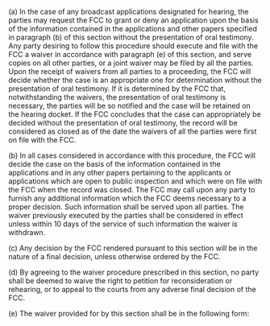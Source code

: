 (a) In the case of any broadcast applications designated for hearing, the parties may request the FCC to grant or deny an application upon the basis of the information contained in the applications and other papers specified in paragraph (b) of this section without the presentation of oral testimony. Any party desiring to follow this procedure should execute and file with the FCC a waiver in accordance with paragraph (e) of this section, and serve copies on all other parties, or a joint waiver may be filed by all the parties. Upon the receipt of waivers from all parties to a proceeding, the FCC will decide whether the case is an appropriate one for determination without the presentation of oral testimony. If it is determined by the FCC that, notwithstanding the waivers, the presentation of oral testimony is necessary, the parties will be so notified and the case will be retained on the hearing docket. If the FCC concludes that the case can appropriately be decided without the presentation of oral testimony, the record will be considered as closed as of the date the waivers of all the parties were first on file with the FCC.

(b) In all cases considered in accordance with this procedure, the FCC will decide the case on the basis of the information contained in the applications and in any other papers pertaining to the applicants or applications which are open to public inspection and which were on file with the FCC when the record was closed. The FCC may call upon any party to furnish any additional information which the FCC deems necessary to a proper decision. Such information shall be served upon all parties. The waiver previously executed by the parties shall be considered in effect unless within 10 days of the service of such information the waiver is withdrawn.

(c) Any decision by the FCC rendered pursuant to this section will be in the nature of a final decision, unless otherwise ordered by the FCC.

(d) By agreeing to the waiver procedure prescribed in this section, no party shall be deemed to waive the right to petition for reconsideration or rehearing, or to appeal to the courts from any adverse final decision of the FCC.

(e) The waiver provided for by this section shall be in the following form:

